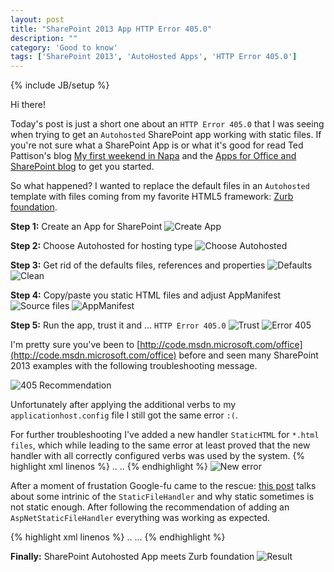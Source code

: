 ```yaml
---
layout: post
title: "SharePoint 2013 App HTTP Error 405.0"
description: ""
category: 'Good to know'
tags: ['SharePoint 2013', 'AutoHosted Apps', 'HTTP Error 405.0']
---
```

{% include JB/setup %}


Hi there!

Today's post is just a short one about an `HTTP Error 405.0` that I was seeing when trying to get an `Autohosted`
SharePoint app working with static files. If you're not sure what a SharePoint App is or what it's good for read Ted
Pattison's blog
[My first weekend in Napa] and the [Apps for Office and SharePoint blog] to get you started.

[Cloud9]: https://c9.io/
[My first weekend in Napa]: http://blog.tedpattison.net/Lists/Posts/Post.aspx?List=9d54806e-14ca-456d-a62a-b903c9dda841&ID=17&utm_source=twitterfeed&utm_medium=twitter&Web=dbc8a5bc-c0d9-412c-8929-177a045a5351
[Apps for Office and SharePoint blog]: http://blogs.msdn.com/b/officeapps/


So what happened? I wanted to replace the default files in an
`Autohosted` template with files coming from my
favorite HTML5 framework: [Zurb foundation](http://foundation.zurb.com/).


**Step 1:** Create an App for SharePoint
![Create App](/img/2012-09-03-NewProject.jpg)

**Step 2:** Choose Autohosted for hosting type
![Choose Autohosted](/img/2012-09-03-Autohosted.jpg)

**Step 3:** Get rid of the defaults files, references and properties
![Defaults](/img/2012-09-03-Defaults.jpg)
![Clean](/img/2012-09-03-Clean.jpg)

**Step 4:** Copy/paste you static HTML files and adjust AppManifest
![Source files](/img/2012-09-03-Files.jpg)
![AppManifest](/img/2012-09-03-AppManifest.jpg)

**Step 5:** Run the app, trust it and ... `HTTP Error 405.0`
![Trust](/img/2012-09-03-Trust.jpg)
![Error 405](/img/2012-09-03-Error.jpg)


I'm pretty sure you've been to [http://code.msdn.microsoft.com/office](http://code.msdn.microsoft.com/office) before
and seen many SharePoint 2013
examples with the following troubleshooting message.

![405 Recommendation](/img/2012-09-03-405Recommendation.jpg)

Unfortunately after applying the additional verbs to my
`applicationhost.config` file I  still got the same  error `:(`.

 For further troubleshooting I've added a new handler `StaticHTML` for `*.html
 files`,  which while leading to the same error at least proved that the new handler with all correctly configured
 verbs was used by the system.
 {% highlight xml linenos %}
 ..
 <handlers>
    ..
    <add name="StaticHTML" path="*.html" verb="GET,HEAD,POST,DEBUG,TRACE" modules="StaticFileModule" resourceType="File" requireAccess="Read" />
    <add name="StaticFile" path="*" verb="*" modules="StaticFileModule,DefaultDocumentModule,DirectoryListingModule" resourceType="Either" requireAccess="Read" />
 </handlers>
 {% endhighlight %}
 ![New error](/img/2012-09-03-error2.jpg)

After a moment of frustation Google-fu came to the rescue: [this post] talks about some intrinic of the
`StaticFileHandler` and
why static sometimes is
 not static enough. After following the recommendation of adding an `AspNetStaticFileHandler`
 everything was working as expected.

[this post]: http://www.paraesthesia.com/archive/2011/05/02/when-staticfilehandler-is-not-staticfilehandler.aspx

 {% highlight xml linenos %}
 ..
 <handlers>
    ...
    <add name="AspNetStaticFileHandler" path="*" verb="*" type="System.Web.StaticFileHandler" />
    <add name="StaticHTML" path="*.html" verb="GET,HEAD,POST,DEBUG,TRACE" modules="StaticFileModule" resourceType="File" requireAccess="Read" />
    <add name="StaticFile" path="*" verb="*" modules="StaticFileModule,DefaultDocumentModule,DirectoryListingModule" resourceType="Either" requireAccess="Read" />
 </handlers>
 {% endhighlight %}


**Finally:** SharePoint Autohosted App meets Zurb foundation
 ![Result](/img/2012-09-03-Result.jpg)







